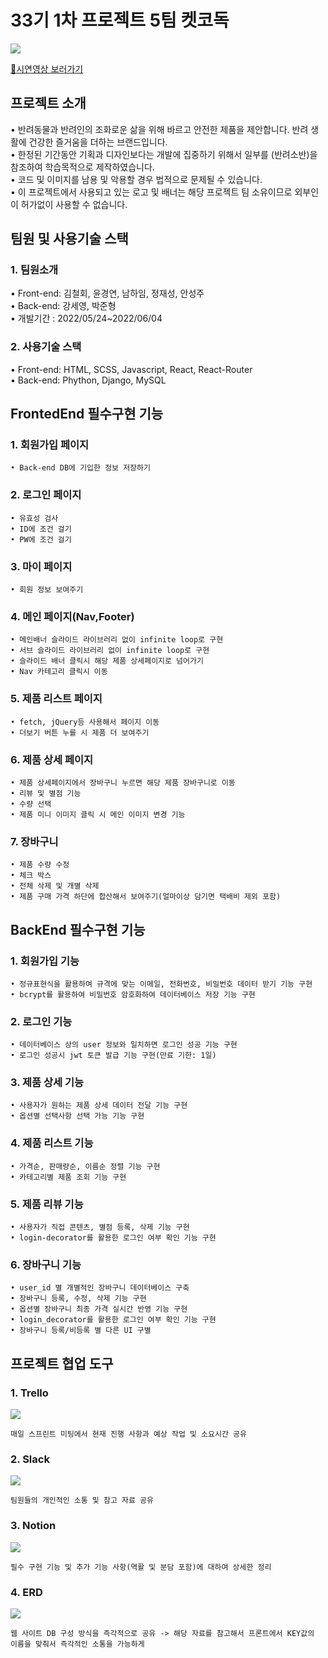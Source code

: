 # 33기 1차 프로젝트 5팀 켓코독
![](https://velog.velcdn.com/images/cadyky95/post/c81173e4-05fe-444b-98e4-c987bb414754/image.png)

[🐶시연영상 보러가기](https://www.youtube.com/watch?v=mw0Opg8jc5Y&t=50s)

## 프로젝트 소개
• 반려동물과 반려인의 조화로운 삶을 위해 바르고 안전한 제품을 제안합니다. 반려 생활에 건강한 즐거움을 더하는 브랜드입니다.   
• 한정된 기간동안 기획과 디자인보다는 개발에 집중하기 위해서 일부를 (반려소반)을 참조하여 학습목적으로 제작하였습니다.   
• 코드 및 이미지를 남용 및 악용할 경우 법적으로 문제될 수 있습니다.   
• 이 프로젝트에서 사용되고 있는 로고 및 배너는 해당 프로젝트 팀 소유이므로 외부인이 허가없이 사용할 수 없습니다.

## 팀원 및 사용기술 스택

### 1. 팀원소개
• Front-end: 김철회, 윤경연, 남하임, 정재성, 안성주   
• Back-end: 강세영, 박준형   
• 개발기간 : 2022/05/24~2022/06/04

### 2. 사용기술 스택
• Front-end: HTML, SCSS, Javascript, React, React-Router   
• Back-end: Phython, Django, MySQL

## FrontedEnd 필수구현 기능
### 1. 회원가입 페이지
```
• Back-end DB에 기입한 정보 저장하기
```
### 2. 로그인 페이지
```
• 유효성 검사
• ID에 조건 걸기
• PW에 조건 걸기
```
### 3. 마이 페이지
```
• 회원 정보 보여주기
```
### 4. 메인 페이지(Nav,Footer)
```
• 메인배너 슬라이드 라이브러리 없이 infinite loop로 구현
• 서브 슬라이드 라이브러리 없이 infinite loop로 구현
• 슬라이드 배너 클릭시 해당 제품 상세페이지로 넘어가기
• Nav 카테고리 클릭시 이동
```
### 5. 제품 리스트 페이지
```
• fetch, jQuery등 사용해서 페이지 이동
• 더보기 버튼 누를 시 제품 더 보여주기
```
### 6. 제품 상세 페이지
```
• 제품 상세페이지에서 장바구니 누르면 해당 제품 장바구니로 이동
• 리뷰 및 별점 기능
• 수량 선택
• 제품 미니 이미지 클릭 시 메인 이미지 변경 기능
```
### 7. 장바구니
```
• 제품 수량 수정
• 체크 박스
• 전체 삭제 및 개별 삭제
• 제품 구매 가격 하단에 합산해서 보여주기(얼마이상 담기면 택배비 제외 포함)
```
## BackEnd 필수구현 기능

### 1. 회원가입 기능 
```
• 정규표현식을 활용하여 규격에 맞는 이메일, 전화번호, 비밀번호 데이터 받기 기능 구현
• bcrypt를 활용하여 비밀번호 암호화하여 데이터베이스 저장 기능 구현
```

### 2. 로그인 기능
```
• 데이터베이스 상의 user 정보와 일치하면 로그인 성공 기능 구현
• 로그인 성공시 jwt 토큰 발급 기능 구현(만료 기한: 1일)
```

### 3. 제품 상세 기능
```
• 사용자가 원하는 제품 상세 데이터 전달 기능 구현
• 옵션별 선택사항 선택 가능 기능 구현
```

### 4. 제품 리스트 기능 
```
• 가격순, 판매량순, 이름순 정렬 기능 구현
• 카테고리별 제품 조회 기능 구현
```

### 5. 제품 리뷰 기능
```
• 사용자가 직접 콘텐츠, 별점 등록, 삭제 기능 구현
• login-decorator를 활용한 로그인 여부 확인 기능 구현
```

### 6. 장바구니 기능
```
• user_id 별 개별적인 장바구니 데이터베이스 구축
• 장바구니 등록, 수정, 삭제 기능 구현
• 옵션별 장바구니 최종 가격 실시간 반영 기능 구현
• login_decorator를 활용한 로그인 여부 확인 기능 구현
• 장바구니 등록/비등록 별 다른 UI 구별
```
## 프로젝트 협업 도구
### 1. Trello
![](https://img1.daumcdn.net/thumb/R1280x0/?scode=mtistory2&fname=https%3A%2F%2Fblog.kakaocdn.net%2Fdn%2FTgNmb%2FbtrDZvBpHZN%2Fsir2JKzcBW7mksljLbUmv0%2Fimg.png)
```
매일 스프린트 미팅에서 현재 진행 사항과 예상 작업 및 소요시간 공유
```
### 2. Slack 
![](https://img1.daumcdn.net/thumb/R1280x0/?scode=mtistory2&fname=https%3A%2F%2Fblog.kakaocdn.net%2Fdn%2FVIVki%2FbtrDWUCbBt6%2FonOMXKZt4UDxRrQIXejD4K%2Fimg.png)
```
팀원들의 개인적인 소통 및 참고 자료 공유
```
### 3. Notion
![](https://velog.velcdn.com/images/drbrain98/post/9293e60a-2b03-4c15-bba2-d05edad57556/image.png)
```
필수 구현 기능 및 추가 기능 사항(역활 및 분담 포함)에 대하여 상세한 정리
```
### 4. ERD
![](https://velog.velcdn.com/images/stresszero/post/54321f3f-a31d-415d-a046-3ac7b461bd19/image.PNG)
```
웹 사이트 DB 구성 방식을 즉각적으로 공유 -> 해당 자료를 참고해서 프론트에서 KEY값의 이름을 맞춰서 즉각적인 소통을 가능하게 
```
 
